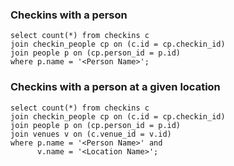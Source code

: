 ### Checkins with a person

```
select count(*) from checkins c
join checkin_people cp on (c.id = cp.checkin_id)
join people p on (cp.person_id = p.id)
where p.name = '<Person Name>';
```

### Checkins with a person at a given location

```
select count(*) from checkins c
join checkin_people cp on (c.id = cp.checkin_id)
join people p on (cp.person_id = p.id)
join venues v on (c.venue_id = v.id)
where p.name = '<Person Name>' and
      v.name = '<Location Name>';
```
